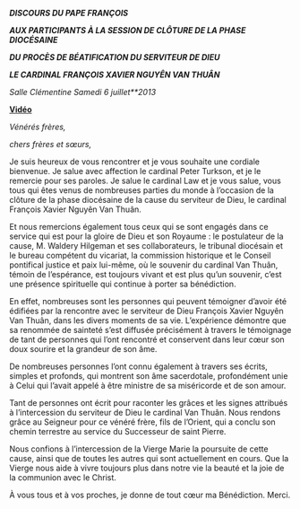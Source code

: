 ***DISCOURS DU PAPE FRANÇOIS***

***AUX PARTICIPANTS À LA SESSION DE CLÔTURE DE LA PHASE DIOCÉSAINE***

***DU PROCÈS DE BÉATIFICATION DU SERVITEUR DE DIEU***

***LE CARDINAL FRANÇOIS XAVIER NGUYÊN VAN THUÂN***

*Salle Clémentine* *Samedi 6 juillet**2013*

**[Vidéo](http://player.rv.va/vaticanplayer.asp?language=it&tic=VA_3YBLKMHE)**

*Vénérés frères,*

*chers frères et sœurs,*

Je suis heureux de vous rencontrer et je vous souhaite une cordiale bienvenue. Je salue avec affection le cardinal Peter Turkson, et je le remercie pour ses paroles. Je salue le cardinal Law et je vous salue, vous tous qui êtes venus de nombreuses parties du monde à l’occasion de la clôture de la phase diocésaine de la cause du serviteur de Dieu, le cardinal François Xavier Nguyên Van Thuân.

Et nous remercions également tous ceux qui se sont engagés dans ce service qui est pour la gloire de Dieu et son Royaume : le postulateur de la cause, M. Waldery Hilgeman et ses collaborateurs, le tribunal diocésain et le bureau compétent du vicariat, la commission historique et le Conseil pontifical justice et paix lui-même, où le souvenir du cardinal Van Thuân, témoin de l’espérance, est toujours vivant et est plus qu’un souvenir, c’est une présence spirituelle qui continue à porter sa bénédiction.

En effet, nombreuses sont les personnes qui peuvent témoigner d’avoir été édifiées par la rencontre avec le serviteur de Dieu François Xavier Nguyên Van Thuân, dans les divers moments de sa vie. L’expérience démontre que sa renommée de sainteté s’est diffusée précisément à travers le témoignage de tant de personnes qui l’ont rencontré et conservent dans leur cœur son doux sourire et la grandeur de son âme.

De nombreuses personnes l’ont connu également à travers ses écrits, simples et profonds, qui montrent son âme sacerdotale, profondément unie à Celui qui l’avait appelé à être ministre de sa miséricorde et de son amour.

Tant de personnes ont écrit pour raconter les grâces et les signes attribués à l’intercession du serviteur de Dieu le cardinal Van Thuân. Nous rendons grâce au Seigneur pour ce vénéré frère, fils de l’Orient, qui a conclu son chemin terrestre au service du Successeur de saint Pierre.

Nous confions à l’intercession de la Vierge Marie la poursuite de cette cause, ainsi que de toutes les autres qui sont actuellement en cours. Que la Vierge nous aide à vivre toujours plus dans notre vie la beauté et la joie de la communion avec le Christ.

À vous tous et à vos proches, je donne de tout cœur ma Bénédiction. Merci.